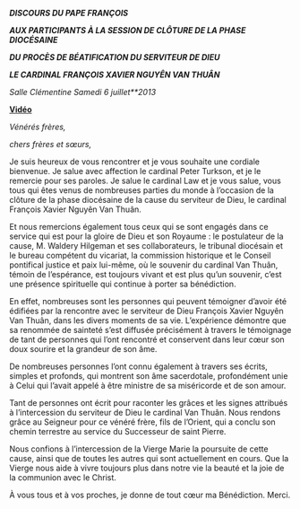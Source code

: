 ***DISCOURS DU PAPE FRANÇOIS***

***AUX PARTICIPANTS À LA SESSION DE CLÔTURE DE LA PHASE DIOCÉSAINE***

***DU PROCÈS DE BÉATIFICATION DU SERVITEUR DE DIEU***

***LE CARDINAL FRANÇOIS XAVIER NGUYÊN VAN THUÂN***

*Salle Clémentine* *Samedi 6 juillet**2013*

**[Vidéo](http://player.rv.va/vaticanplayer.asp?language=it&tic=VA_3YBLKMHE)**

*Vénérés frères,*

*chers frères et sœurs,*

Je suis heureux de vous rencontrer et je vous souhaite une cordiale bienvenue. Je salue avec affection le cardinal Peter Turkson, et je le remercie pour ses paroles. Je salue le cardinal Law et je vous salue, vous tous qui êtes venus de nombreuses parties du monde à l’occasion de la clôture de la phase diocésaine de la cause du serviteur de Dieu, le cardinal François Xavier Nguyên Van Thuân.

Et nous remercions également tous ceux qui se sont engagés dans ce service qui est pour la gloire de Dieu et son Royaume : le postulateur de la cause, M. Waldery Hilgeman et ses collaborateurs, le tribunal diocésain et le bureau compétent du vicariat, la commission historique et le Conseil pontifical justice et paix lui-même, où le souvenir du cardinal Van Thuân, témoin de l’espérance, est toujours vivant et est plus qu’un souvenir, c’est une présence spirituelle qui continue à porter sa bénédiction.

En effet, nombreuses sont les personnes qui peuvent témoigner d’avoir été édifiées par la rencontre avec le serviteur de Dieu François Xavier Nguyên Van Thuân, dans les divers moments de sa vie. L’expérience démontre que sa renommée de sainteté s’est diffusée précisément à travers le témoignage de tant de personnes qui l’ont rencontré et conservent dans leur cœur son doux sourire et la grandeur de son âme.

De nombreuses personnes l’ont connu également à travers ses écrits, simples et profonds, qui montrent son âme sacerdotale, profondément unie à Celui qui l’avait appelé à être ministre de sa miséricorde et de son amour.

Tant de personnes ont écrit pour raconter les grâces et les signes attribués à l’intercession du serviteur de Dieu le cardinal Van Thuân. Nous rendons grâce au Seigneur pour ce vénéré frère, fils de l’Orient, qui a conclu son chemin terrestre au service du Successeur de saint Pierre.

Nous confions à l’intercession de la Vierge Marie la poursuite de cette cause, ainsi que de toutes les autres qui sont actuellement en cours. Que la Vierge nous aide à vivre toujours plus dans notre vie la beauté et la joie de la communion avec le Christ.

À vous tous et à vos proches, je donne de tout cœur ma Bénédiction. Merci.